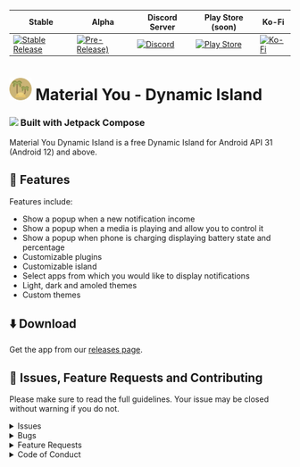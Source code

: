 | Stable | Alpha | Discord Server | Play Store (soon) | Ko-Fi |
|--------|-------|----------------|------------|-------|
| [![Stable Release](https://img.shields.io/github/release/Angel-Studio/Material-You-Dynamic-Island.svg?style=for-the-badge&maxAge=3600&label=DOWNLOAD)](https://github.com/Angel-Studio/Material-You-Dynamic-Island/releases) | [![Pre-Release)](https://img.shields.io/github/v/release/Angel-Studio/Material-You-Dynamic-Island?include_prereleases&label=DOWNLOAD&style=for-the-badge)](https://github.com/Angel-Studio/Material-You-Dynamic-Island/releases) | [![Discord](https://img.shields.io/badge/Discord-%235865F2.svg?style=for-the-badge&logo=discord&logoColor=white)](https://discord.gg/8NfBrxKs4T) | [![Play Store](https://img.shields.io/badge/Google_Play-414141?style=for-the-badge&logo=google-play&logoColor=white)](https://play.google.com/store/apps/dev?id=8686550764558677121&gl=FR) | [![Ko-Fi](https://img.shields.io/badge/Ko--fi-F16061?style=for-the-badge&logo=ko-fi&logoColor=white)](https://ko-fi.com/angelstudiofr)

# <img src="./.github/readme-images/app-icon.png" width="40"> Material You - Dynamic Island
### <img src="https://3.bp.blogspot.com/-VVp3WvJvl84/X0Vu6EjYqDI/AAAAAAAAPjU/ZOMKiUlgfg8ok8DY8Hc-ocOvGdB0z86AgCLcBGAsYHQ/s1600/jetpack%2Bcompose%2Bicon_RGB.png" height="32"> Built with Jetpack Compose
Material You Dynamic Island is a free Dynamic Island for Android API 31 (Android 12) and above.

## 🌟 Features

Features include:
* Show a popup when a new notification income
* Show a popup when a media is playing and allow you to control it
* Show a popup when phone is charging displaying battery state and percentage
* Customizable plugins
* Customizable island
* Select apps from which you would like to display notifications
* Light, dark and amoled themes
* Custom themes

## ⬇️ Download
Get the app from our [releases page](https://github.com/Angel-Studio/Material-You-Dynamic-Island/releases).

## 💟 Issues, Feature Requests and Contributing

Please make sure to read the full guidelines. Your issue may be closed without warning if you do not.

<details><summary>Issues</summary>

1. **Before reporting a new issue, take a look at the [changelog](https://github.com/Angel-Studio/Material-You-Dynamic-Island/releases) and the already opened [issues](https://github.com/Angel-Studio/Material-You-Dynamic-Island/issues).**
2. If you are unsure, ask here: [![Discord](https://img.shields.io/discord/1065299087030747216.svg)](https://discord.gg/8NfBrxKs4T)

</details>

<details><summary>Bugs</summary>

* Include version (**Settings → About → Version**)
 * If not latest, try updating, it may have already been solved
* Include steps to reproduce (if not obvious from description)
* Include screenshot (if needed)
* If it could be device-dependent, try reproducing on another device (if possible)
* Don't group unrelated requests into one issue

</details>

<details><summary>Feature Requests</summary>

* Write a detailed issue, explaining what it should do or how.
* Include screenshot (if needed)

</details>

<details><summary>Code of Conduct</summary>

See [CODE_OF_CONDUCT.md](./CODE_OF_CONDUCT.md).
</details>
